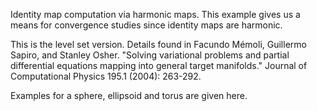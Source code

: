 Identity map computation via harmonic maps. This example gives us a means 
for convergence studies since identity maps are harmonic. 

This is the level set version. Details found in Facundo Mémoli, Guillermo 
Sapiro, and Stanley Osher. "Solving variational problems and partial 
differential equations mapping into general target manifolds." Journal of 
Computational Physics 195.1 (2004): 263-292.

Examples for a sphere, ellipsoid and torus are given here.

